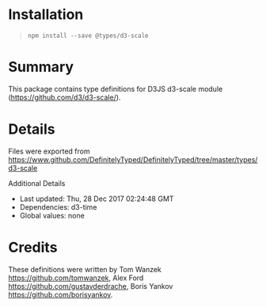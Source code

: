 # Installation
> `npm install --save @types/d3-scale`

# Summary
This package contains type definitions for D3JS d3-scale module (https://github.com/d3/d3-scale/).

# Details
Files were exported from https://www.github.com/DefinitelyTyped/DefinitelyTyped/tree/master/types/d3-scale

Additional Details
 * Last updated: Thu, 28 Dec 2017 02:24:48 GMT
 * Dependencies: d3-time
 * Global values: none

# Credits
These definitions were written by Tom Wanzek <https://github.com/tomwanzek>, Alex Ford <https://github.com/gustavderdrache>, Boris Yankov <https://github.com/borisyankov>.
